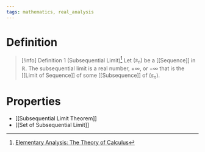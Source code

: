 ```yaml
---
tags: mathematics, real_analysis
---
```


# Definition

> [!info] Definition 1 (Subsequential Limit)[^1]
> Let $(s_n)$ be a [[Sequence]] in $\mathbb{R}$. The subsequential limit is a real number, $+\infty$, or $-\infty$ that is the [[Limit of Sequence]] of some [[Subsequence]] of $(s_n)$.

# Properties
- [[Subsequential Limit Theorem]]
- [[Set of Subsequential Limit]]

[^1]: [Elementary Analysis: The Theory of Calculus](zotero://open-pdf/library/items/GUY2WR3V?page=85)